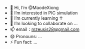 - 👋 Hi, I’m @MaodeXiong
- 👀 I’m interested in PIC simulation
- 🌱 I’m currently learning ↑
- 💞️ I’m looking to collaborate on ...
- 📫 email：mzeusis28@gmail.com
- 😄 Pronouns: ...
- ⚡ Fun fact: ...

<!---
MaodeXiong/MaodeXiong is a ✨ special ✨ repository because its `README.md` (this file) appears on your GitHub profile.
You can click the Preview link to take a look at your changes.
--->
